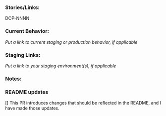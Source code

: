 ### Stories/Links:

DOP-NNNN

### Current Behavior:

_Put a link to current staging or production behavior, if applicable_

### Staging Links:

_Put a link to your staging environment(s), if applicable_

### Notes:




### README updates

[] This PR introduces changes that should be reflected in the README, and I have made those updates.
